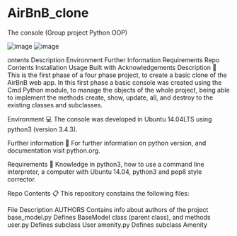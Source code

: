 # AirBnB_clone
The console   (Group project Python OOP)

![image](https://github.com/Michafolab/AirBnB_clone/assets/117805721/7896983a-c377-48eb-a767-479939811c09)
![image](https://github.com/Michafolab/AirBnB_clone/assets/117805721/bb99c254-9e8a-47ac-89e3-d3ce30fb254a)


ontents
Description
Environment
Further Information
Requirements
Repo Contents
Installation
Usage
Built with
Acknowledgements
Description 📄
This is the first phase of a four phase project, to create a basic clone of the AirBnB web app. In this first phase a basic console was created using the Cmd Python module, to manage the objects of the whole project, being able to implement the methods create, show, update, all, and destroy to the existing classes and subclasses.

Environment 💻
The console was developed in Ubuntu 14.04LTS using python3 (version 3.4.3).

Further information 📑
For further information on python version, and documentation visit python.org.

Requirements 📝
Knowledge in python3, how to use a command line interpreter, a computer with Ubuntu 14.04, python3 and pep8 style corrector.

Repo Contents 📋
This repository constains the following files:

File	Description
AUTHORS	Contains info about authors of the project
base_model.py	Defines BaseModel class (parent class), and methods
user.py	Defines subclass User
amenity.py	Defines subclass Amenity
